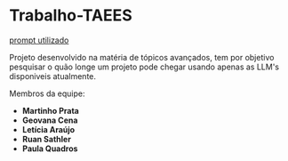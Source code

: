# Trabalho-TAEES

<a href="[https://docs.google.com/document/d/1KvMOqD5xNRl-wYGkX_GuYIs3vaQDXqkV94D14dZMAr4/edit](https://docs.google.com/document/d/105pCPGuaPA77OWnTYhQGeueUn5MUOF1crOopidg9MOk/edit?usp=sharing)" target="_blank" rel="noopener noreferrer">prompt utilizado</a>

Projeto desenvolvido na matéria de tópicos avançados, tem por objetivo pesquisar o quão longe um projeto pode chegar usando apenas as LLM's disponiveis atualmente.

Membros da equipe:

- **Martinho Prata**
- **Geovana Cena**
- **Letícia Araújo**
- **Ruan Sathler**
- **Paula Quadros**

